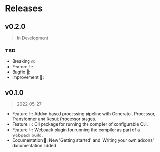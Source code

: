 <!--
 ---------------------------------------------------------------------------------------------
   Copyright (c) Quatico Solutions AG. All rights reserved.
   Licensed under the MIT License. See LICENSE in the project root for license information.
 ---------------------------------------------------------------------------------------------
-->

# Releases

## v0.2.0

> In Development

### TBD

- Breaking :fire::
- Feature :sparkles::
- Bugfix :pill::
- Improvement :gift_heart::

## v0.1.0

> 2022-05-27

- Feature :sparkles:: Addon based processing pipeline with Generator, Processor, Transformer and Result Processor stages.
- Feature :sparkles:: ClI package for running the compiler of configurable CLI.
- Feature :sparkles:: Webpack plugin for running the compiler as part of a webpack build.
- Documentation :bookmark:: New 'Getting started' and 'Writing your own addons' documentation added
